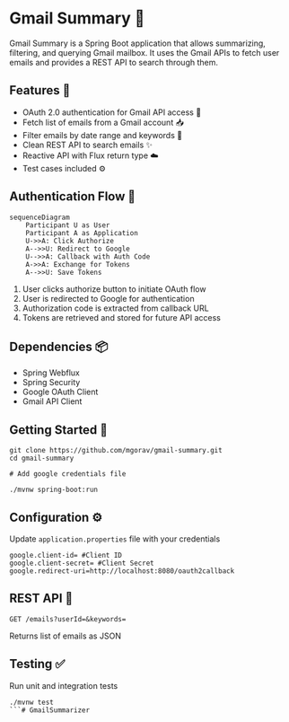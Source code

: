 # Gmail Summary 📧

Gmail Summary is a Spring Boot application that allows summarizing, filtering, and querying Gmail mailbox. It uses the Gmail APIs to fetch user emails and provides a REST API to search through them.

## Features 🚀

- OAuth 2.0 authentication for Gmail API access 🔐
- Fetch list of emails from a Gmail account 📥
- Filter emails by date range and keywords 🔎
- Clean REST API to search emails ✨
- Reactive API with Flux return type ☁️
- Test cases included ⚙️

## Authentication Flow 🔐

```mermaid
sequenceDiagram
    Participant U as User
    Participant A as Application
    U->>A: Click Authorize
    A-->>U: Redirect to Google
    U-->>A: Callback with Auth Code
    A->>A: Exchange for Tokens 
    A-->>U: Save Tokens
```

1. User clicks authorize button to initiate OAuth flow
2. User is redirected to Google for authentication
3. Authorization code is extracted from callback URL
4. Tokens are retrieved and stored for future API access

## Dependencies 📦

- Spring Webflux
- Spring Security
- Google OAuth Client
- Gmail API Client

## Getting Started 🚀

```
git clone https://github.com/mgorav/gmail-summary.git
cd gmail-summary

# Add google credentials file  

./mvnw spring-boot:run
```  

## Configuration ⚙️

Update `application.properties` file with your credentials

```properties
google.client-id= #Client ID  
google.client-secret= #Client Secret
google.redirect-uri=http://localhost:8080/oauth2callback  
```

## REST API 📡

```  
GET /emails?userId=&keywords=   
```

Returns list of emails as JSON

## Testing ✅

Run unit and integration tests

```
./mvnw test
```# GmailSummarizer
